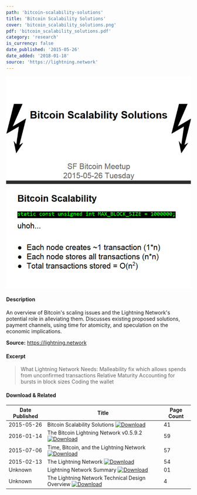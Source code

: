 ```yaml
---
path: 'bitcoin-scalability-solutions'
title: 'Bitcoin Scalability Solutions'
cover: 'bitcoin_scalability_solutions.png'
pdf: 'bitcoin_scalability_solutions.pdf'
category: 'research'
is_currency: false
date_published: '2015-05-26'
date_added: '2018-01-18'
source: 'https://lightning.network'
---
```


[![Cover of the Bitcoin Scalability Solutions](/covers/bitcoin_scalability_solutions.png)](/pdf/bitcoin_scalability_solutions.pdf)

#### Description
An overview of Bitcoin's scaling issues and the Lightning Network's potential role in alleviating them. Discusses existing proposed solutions, payment channels, using time for atomicity, and speculation on the economic implications.

**Source:** https://lightning.network

#### Excerpt
> What Lightning Network Needs:
Malleability fix which allows spends from unconfirmed transactions
Relative Maturity
Accounting for bursts in block sizes
Coding the wallet

#### Download & Related
Date Published | Title                                                                          | Page Count
---------------|--------------------------------------------------------------------------------|------------
2015-05-26     | Bitcoin Scalability Solutions [![Download](/assets/download_cloud.svg)](/pdf/bitcoin_scalability_solutions.pdf) | 41
2016-01-14     | The Bitcoin Lightning Network v0.5.9.2 [![Download](/assets/download_cloud.svg)](/pdf/lightning_network.pdf) | 59
2015-07-06     | Time, Bitcoin, and the Lightning Network [![Download](/assets/download_cloud.svg)](/pdf/time_bitcoin_lightning_network.pdf) | 57
2015-02-13     | The Lightning Network [![Download](/assets/download_cloud.svg)](/pdf/lightning_network_presentation.pdf) | 54
Unknown        | Lightning Network Summary [![Download](/assets/download_cloud.svg)](/pdf/lightning_network_summary.pdf) | 01
Unknown        | The Lightning Network Technical Design Overview [![Download](/assets/download_cloud.svg)](/pdf/lightning_network_technical_summary.pdf) | 4
